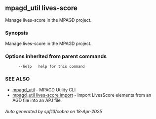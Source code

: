 ## mpagd_util lives-score

Manage lives-score in the MPAGD project.

### Synopsis

Manage lives-score in the MPAGD project.

### Options inherited from parent commands

```
      --help   help for this command
```

### SEE ALSO

* [mpagd_util](mpagd_util.md)	 - MPAGD Utility CLI
* [mpagd_util lives-score import](mpagd_util_lives-score_import.md)	 - Import LivesScore elements from an AGD file into an APJ file.

###### Auto generated by spf13/cobra on 18-Apr-2025
